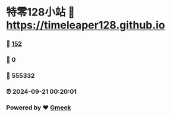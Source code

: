 # 特零128小站 :link: https://timeleaper128.github.io 
### :page_facing_up: [152](https://timeleaper128.github.io/tag.html) 
### :speech_balloon: 0 
### :hibiscus: 555332 
### :alarm_clock: 2024-09-21 00:20:01 
### Powered by :heart: [Gmeek](https://github.com/Meekdai/Gmeek)
